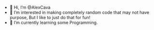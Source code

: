 - 👋 Hi, I’m @AlexCava
- 👀 I’m interested in making completely random code that may not have purpose, But I like to just do that for fun!
- 🌱 I’m currently learning some Programming.

<!---
AlexCava/AlexCava is a ✨ special ✨ repository because its `README.md` (this file) appears on your GitHub profile.
You can click the Preview link to take a look at your changes.
--->
